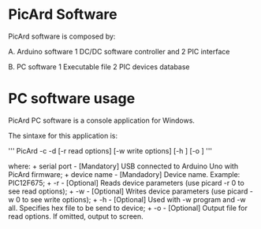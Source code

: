 # PicArd Software

PicArd software is composed by:

A. Arduino software
1 DC/DC software controller and
2 PIC interface

B. PC software
1 Executable file
2 PIC devices database

# PC software usage

PicArd PC software is a console application for Windows. 

The sintaxe for this application is:

'''
PicArd -c <serial port> -d <device name> [-r read options] [-w write options] [-h <hex file>] [-o <output file>]
'''

where:
    + serial port - [Mandatory]   USB connected to Arduino Uno with PicArd firmware;
    + device name - [Mandadory]   Device name. Example: PIC12F675;
    + -r          - [Optional]    Reads device parameters (use picard -r 0 to see read options);
    + -w          - [Optional]    Writes device parameters (use picard -w 0 to see write options);
    + -h          - [Optional]    Used with -w program and -w all. Specifies hex file to be send to device;
    + -o          - [Optional]    Output file for read options. If omitted, output to screen.
 
 
